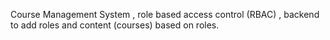 Course Management System , role based access control (RBAC) , backend to add roles and content (courses) based on roles.
